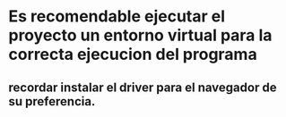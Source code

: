 <h1>Es recomendable ejecutar el proyecto un entorno virtual para la correcta ejecucion del programa</h1>
<h2>recordar instalar el driver para el navegador de su preferencia.</h2>
